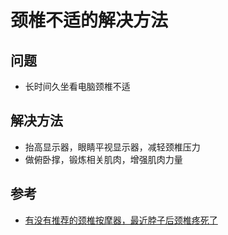 # 颈椎不适的解决方法

## 问题
* 长时间久坐看电脑颈椎不适

## 解决方法
* 抬高显示器，眼睛平视显示器，减轻颈椎压力
* 做俯卧撑，锻炼相关肌肉，增强肌肉力量

## 参考
* [有没有推荐的颈椎按摩器，最近脖子后颈椎疼死了](https://v2ex.com/t/662588)

